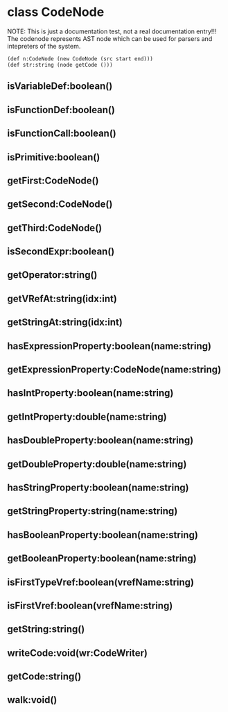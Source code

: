 # class CodeNode 

NOTE: This is just a documentation test, not a real documentation entry!!!
The codenode represents AST node which can be used for parsers and intepreters of the system.
```
(def n:CodeNode (new CodeNode (src start end)))
(def str:string (node getCode ()))
```
 
## isVariableDef:boolean()
## isFunctionDef:boolean()
## isFunctionCall:boolean()
## isPrimitive:boolean()
## getFirst:CodeNode()
## getSecond:CodeNode()
## getThird:CodeNode()
## isSecondExpr:boolean()
## getOperator:string()
## getVRefAt:string(idx:int)
## getStringAt:string(idx:int)
## hasExpressionProperty:boolean(name:string)
## getExpressionProperty:CodeNode(name:string)
## hasIntProperty:boolean(name:string)
## getIntProperty:double(name:string)
## hasDoubleProperty:boolean(name:string)
## getDoubleProperty:double(name:string)
## hasStringProperty:boolean(name:string)
## getStringProperty:string(name:string)
## hasBooleanProperty:boolean(name:string)
## getBooleanProperty:boolean(name:string)
## isFirstTypeVref:boolean(vrefName:string)
## isFirstVref:boolean(vrefName:string)
## getString:string()
## writeCode:void(wr:CodeWriter)
## getCode:string()
## walk:void()

